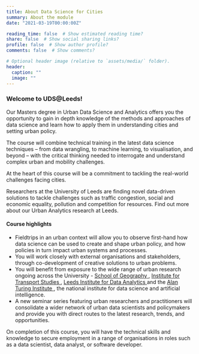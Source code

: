 ```yaml
---
title: About Data Science for Cities
summary: About the module
date: "2021-03-19T00:00:00Z"

reading_time: false  # Show estimated reading time?
share: false  # Show social sharing links?
profile: false  # Show author profile?
comments: false  # Show comments?

# Optional header image (relative to `assets/media/` folder).
header:
  caption: ""
  image: ""
---
```

<h3> Welcome to UDS@Leeds! </h3>
<p> Our Masters degree in Urban Data Science and Analytics offers you the opportunity to gain in depth knowledge of the methods and approaches of data science and learn how to apply them in understanding cities and setting urban policy.

The course will combine technical training in the latest data science techniques – from data wrangling, to machine learning, to visualisation, and beyond – with the critical thinking needed to interrogate and understand complex urban and mobility challenges.

At the heart of this course will be a commitment to tackling the real-world challenges facing cities.

Researchers at the University of Leeds are finding novel data-driven solutions to tackle challenges such as traffic congestion, social and economic equality, pollution and competition for resources. Find out more about our Urban Analytics research at Leeds. </p>

<h4> Course highlights </h4>

<ul> 
<li> Fieldtrips in an urban context will allow you to observe first-hand how data science can be used to create and shape urban policy, and how policies in turn impact urban systems and processes. </li>
<li>You will work closely with external organisations and stakeholders, through co-development of creative solutions to urban problems.</li>
<li>You will benefit from exposure to the wide range of urban research ongoing across the University - <a href = "https://environment.leeds.ac.uk/geography" target = "_blank" > School of Geography </a>,  <a href = "https://environment.leeds.ac.uk/transport" target = "_blank" > Institute for Transport Studies </a>,  <a href = "https://lida.leeds.ac.uk/" target = "_blank" > Leeds Institute for Data Analytics </a> and the  <a href = "https://www.turing.ac.uk/collaborate-turing/current-partnerships-and-collaborations/university-leeds" target = "_blank" > Alan Turing Institute </a>, the national institute for data science and artificial intelligence.</li>
<li>A new seminar series featuring urban researchers and practitioners will consolidate a wider network of urban data scientists and policymakers and provide you with direct routes to the latest research, trends, and opportunities.</li>
</ul>
  
On completion of this course, you will have the technical skills and knowledge to secure employment in a range of organisations in roles such as a data scientist, data analyst, or software developer.
